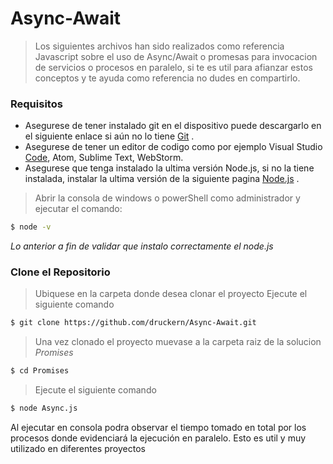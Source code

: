 # Async-Await


> Los siguientes archivos han sido realizados como referencia Javascript sobre el uso de Async/Await o promesas para invocacion de servicios o procesos en paralelo, si te es util para afianzar estos conceptos y te ayuda como referencia no dudes en compartirlo.



###  Requisitos
 - Asegurese de tener instalado git en el dispositivo puede descargarlo en el siguiente enlace si aún no lo tiene [Git](https://git-scm.com/) .
 - Asegurese de tener un editor de codigo como por ejemplo Visual Studio [Code](https://code.visualstudio.com/), Atom, Sublime Text, WebStorm.
 - Asegurese que tenga instalado la ultima versión Node.js, si no la tiene instalada, instalar la ultima versión de la siguiente pagina
  [Node.js](https://nodejs.org/) .


> Abrir la consola de windows o powerShell como administrador y ejecutar el comando:

```sh
$ node -v
```

*Lo anterior a fin de validar que instalo correctamente el node.js*  

###  Clone el Repositorio

> Ubiquese en la carpeta donde desea clonar el proyecto
> Ejecute el siguiente comando


```sh
$ git clone https://github.com/druckern/Async-Await.git
```
> Una vez clonado el proyecto muevase a la carpeta raiz de la solucion *Promises*
```sh
$ cd Promises
```

> Ejecute el siguiente comando
```sh
$ node Async.js
```

Al ejecutar en consola podra observar el tiempo tomado en total por los procesos donde evidenciará la ejecución en paralelo. Esto es util y
muy utilizado en diferentes proyectos





